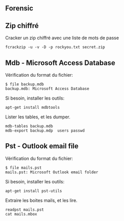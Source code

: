 

<!--- category: Forensic --->
<!--- id: intro --->
<!--- title: Forensic --->
<!--- keywords:  --->
## Forensic




<!--- category: Forensic --->
<!--- id: zip --->
<!--- title: Zip chiffré --->
<!--- keywords:  --->
## Zip chiffré

Cracker un zip chiffré avec une liste de mots de passe   
````
fcrackzip -u -v -D -p rockyou.txt secret.zip
````



<!--- category: Forensic --->
<!--- id: mdb --->
<!--- title: Mdb - Microsoft Access Database --->
<!--- keywords:  --->
## Mdb - Microsoft Access Database

Vérification du format du fichier:
````
$ file backup.mdb
backup.mdb: Microsoft Access Database
````
Si besoin, installer les outils:
````
apt-get install mdbtools
````
Lister les tables, et les dumper.
````
mdb-tables backup.mdb 
mdb-export backup.mdp  users passwd
````



<!--- category: Forensic --->
<!--- id: pst --->
<!--- title: Pst - Outlook email file --->
<!--- keywords:  --->
## Pst - Outlook email file

Vérification du format du fichier:
````
$ file mails.pst
mails.pst: Microsoft Outlook email folder
````
Si besoin, installer les outils:
````
apt-get install pst-utils
````
Extraire les boites mails, et les lire.
````
readpst mails.pst 
cat mails.mbox
````

